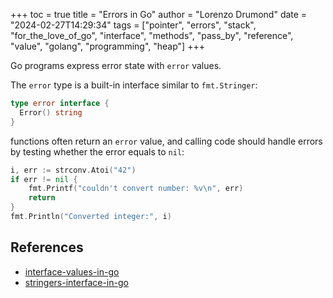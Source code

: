 +++
toc = true
title = "Errors in Go"
author = "Lorenzo Drumond"
date = "2024-02-27T14:29:34"
tags = ["pointer",  "errors",  "stack",  "for_the_love_of_go",  "interface",  "methods",  "pass_by",  "reference",  "value",  "golang",  "programming",  "heap"]
+++


Go programs express error state with `error` values.

The `error` type is a built-in interface similar to `fmt.Stringer`:
```go
type error interface {
  Error() string
}
```

functions often return an `error` value, and calling code should handle errors by testing whether the error equals to `nil`:
```go
i, err := strconv.Atoi("42")
if err != nil {
    fmt.Printf("couldn't convert number: %v\n", err)
    return
}
fmt.Println("Converted integer:", i)
```

## References
- [interface-values-in-go](/wiki/interface-values-in-go/)
- [stringers-interface-in-go](/wiki/stringers-interface-in-go/)
